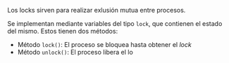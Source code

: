 Los locks sirven para realizar exlusión mutua entre procesos. 

Se implementan mediante variables del tipo `lock`, que contienen el estado del mismo. Estos tienen dos métodos:
- Método `lock()`: El proceso se bloquea hasta obtener el *lock*
- Método `unlock()`: El proceso libera el lo
